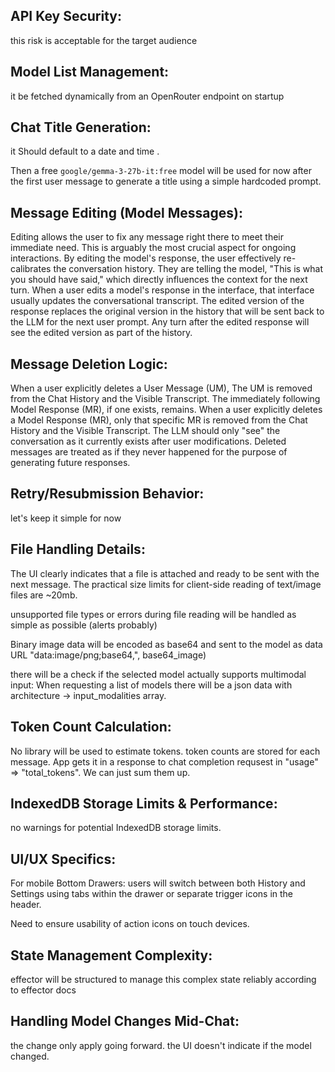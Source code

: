 ## API Key Security:

this risk is acceptable for the target audience

##  Model List Management:

it be fetched dynamically from an OpenRouter endpoint on startup

##  Chat Title Generation:

it Should default to a date and time .

Then a free `google/gemma-3-27b-it:free` model will be used for now after the first user message to generate a title using a simple hardcoded prompt.

##  Message Editing (Model Messages):

Editing allows the user to fix any message right there to meet their immediate need. This is arguably the most crucial aspect for ongoing interactions. By editing the model's response, the user effectively re-calibrates the conversation history. They are telling the model, "This is what you should have said," which directly influences the context for the next turn. When a user edits a model's response in the interface, that interface usually updates the conversational transcript. The edited version of the response replaces the original version in the history that will be sent back to the LLM for the next user prompt. Any turn after the edited response will  see the edited version as part of the history.

## Message Deletion Logic:

When a user explicitly deletes a User Message (UM), The UM is removed from the Chat History and the Visible Transcript. The immediately following Model Response (MR), if one exists, remains. When a user explicitly deletes a Model Response (MR), only that specific MR is removed from the Chat History and the Visible Transcript. The LLM should only "see" the conversation as it currently exists after user modifications. Deleted messages are treated as if they never happened for the purpose of generating future responses.

##  Retry/Resubmission Behavior:

let's keep it simple for now

##  File Handling Details:
The UI clearly indicates that a file is attached and ready to be sent with the next message.
The practical size limits for client-side reading of text/image files are ~20mb.

unsupported file types or errors during file reading will be handled as simple as possible (alerts probably)

Binary image data will be encoded as base64 and sent to the model as data URL "data:image/png;base64,", base64_image)

there will be a check if the selected model actually supports multimodal input:
When requesting a list of models there will be a json data with architecture -> input_modalities array.

##  Token Count Calculation:

No library will be used to estimate tokens.  token counts are stored for each message. App gets it in a response to chat completion requsest in "usage" => "total_tokens". We can just sum them up.

## IndexedDB Storage Limits & Performance:

no warnings for  potential IndexedDB storage limits.

##  UI/UX Specifics:

For mobile Bottom Drawers: users will switch between both History and Settings using tabs within the drawer or separate trigger icons in the header.

Need to ensure usability of action icons on touch devices.

## State Management Complexity:
 effector will be structured to manage this complex state reliably according to effector docs

##  Handling Model Changes Mid-Chat:

 the change only apply going forward. the UI doesn't indicate if the model changed.